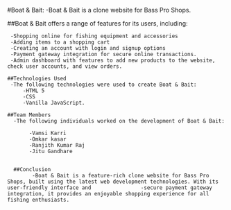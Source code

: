 #Boat & Bait:
         -Boat & Bait is a clone website for Bass Pro Shops.

   ##Boat & Bait offers a range of features for its users, including:

     -Shopping online for fishing equipment and accessories
     -Adding items to a shopping cart
     -Creating an account with login and signup options
     -Payment gateway integration for secure online transactions.
     -Admin dashboard with features to add new products to the website, check user accounts, and view orders.
   
    ##Technologies Used
     -The following technologies were used to create Boat & Bait:
         -HTML 5
         -CSS
         -Vanilla JavaScript.

    ##Team Members
      -The following individuals worked on the development of Boat & Bait:

           -Vamsi Karri
           -Omkar kasar
           -Ranjith Kumar Raj
           -Jitu Gandhare
 
 
      ##Conclusion 
            -Boat & Bait is a feature-rich clone website for Bass Pro Shops, built using the latest web development technologies. With its user-friendly interface and                -secure payment gateway integration, it provides an enjoyable shopping experience for all fishing enthusiasts.
